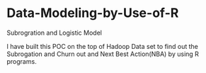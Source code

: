# Data-Modeling-by-Use-of-R
Subrogration and Logistic Model

I have built this POC  on the top of Hadoop Data set to find out the Subrogation and Churn out and Next Best Action(NBA) by using R programs.
